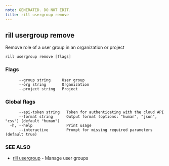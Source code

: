 ```yaml
---
note: GENERATED. DO NOT EDIT.
title: rill usergroup remove
---
```

## rill usergroup remove

Remove role of a user group in an organization or project

```
rill usergroup remove [flags]
```

### Flags

```
      --group string     User group
      --org string       Organization
      --project string   Project
```

### Global flags

```
      --api-token string   Token for authenticating with the cloud API
      --format string      Output format (options: "human", "json", "csv") (default "human")
  -h, --help               Print usage
      --interactive        Prompt for missing required parameters (default true)
```

### SEE ALSO

* [rill usergroup](usergroup.md)	 - Manage user groups

